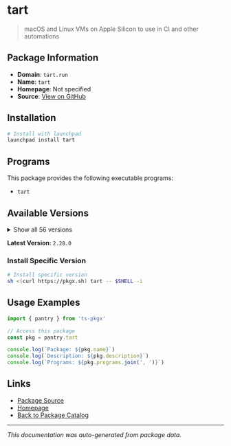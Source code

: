 # tart

> macOS and Linux VMs on Apple Silicon to use in CI and other automations

## Package Information

- **Domain**: `tart.run`
- **Name**: `tart`
- **Homepage**: Not specified
- **Source**: [View on GitHub](https://github.com/pkgxdev/pantry/tree/main/projects/tart.run/package.yml)

## Installation

```bash
# Install with launchpad
launchpad install tart
```

## Programs

This package provides the following executable programs:

- `tart`

## Available Versions

<details>
<summary>Show all 56 versions</summary>

- `2.28.0`, `2.27.3`, `2.27.2`, `2.27.1`, `2.27.0`
- `2.26.1`, `2.26.0`, `2.25.0`, `2.24.1`, `2.24.0`
- `2.23.0`, `2.22.4`, `2.22.3`, `2.22.2`, `2.22.0`
- `2.21.0`, `2.20.2`, `2.20.1`, `2.20.0`, `2.19.3`
- `2.19.2`, `2.19.1`, `2.19.0`, `2.18.5`, `2.18.4`
- `2.18.3`, `2.18.2`, `2.18.1`, `2.18.0`, `2.17.0`
- `2.16.0`, `2.15.0`, `2.14.0`, `2.13.0`, `2.12.0`
- `2.11.1`, `2.11.0`, `2.10.0`, `2.9.1`, `2.9.0`
- `2.8.1`, `2.8.0`, `2.7.2`, `2.7.1`, `2.7.0`
- `2.6.1`, `2.6.0`, `2.4.4`, `2.4.3`, `2.4.2`
- `2.4.1`, `2.4.0`, `2.3.0`, `2.2.1`, `2.2.0`
- `0.38.0`

</details>

**Latest Version**: `2.28.0`

### Install Specific Version

```bash
# Install specific version
sh <(curl https://pkgx.sh) tart -- $SHELL -i
```

## Usage Examples

```typescript
import { pantry } from 'ts-pkgx'

// Access this package
const pkg = pantry.tart

console.log(`Package: ${pkg.name}`)
console.log(`Description: ${pkg.description}`)
console.log(`Programs: ${pkg.programs.join(', ')}`)
```

## Links

- [Package Source](https://github.com/pkgxdev/pantry/tree/main/projects/tart.run/package.yml)
- [Homepage](#)
- [Back to Package Catalog](../../package-catalog.md)

---

*This documentation was auto-generated from package data.*
